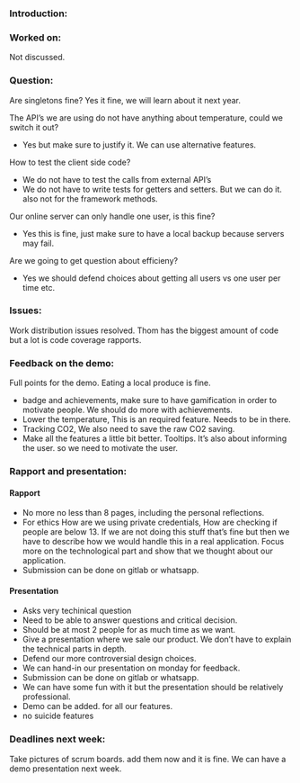 ### Introduction:

### Worked on:
Not discussed.

### Question:
Are singletons fine? Yes it fine, we will learn about it next year.

The API’s we are using do not have anything about temperature, could we switch it out? 
- Yes but make sure to justify it. We can use alternative features.

How to test the client side code?
- We do not have to test the calls from external API’s
- We do not have to write tests for getters and setters. But we can do it. also not for the framework methods.

Our online server can only handle one user, is this fine?
- Yes this is fine, just make sure to have a local backup because servers may fail.

Are we going to get question about efficieny? 
- Yes we should defend choices about getting all users vs one user  per time etc.

### Issues:
Work distribution issues resolved. Thom has the biggest amount of code but a lot is code coverage rapports.


### Feedback on the demo:
Full points for the demo.
Eating a local produce is fine.

- badge and achievements, make sure to have gamification in order to motivate people. We should do more with achievements.
- Lower the temperature, This is an required feature. Needs to be in there.
- Tracking CO2, We also need to save the raw CO2 saving.
- Make all the features a little bit better. Tooltips. It’s also about informing the user. so we need to motivate the user.



### Rapport and presentation:

#### Rapport
- No more no less than 8 pages, including the personal reflections. 
- For ethics How are we using private credentials, How are checking if people are below 13. If we are not doing this stuff that’s fine but then we have to describe how we would handle this in a real application. Focus more on the technological part  and show that we thought about our application.
- Submission can be done on gitlab or whatsapp.

#### Presentation
- Asks very techinical question
- Need to be able to answer questions and critical decision.
- Should be at most 2 people for as much time as we want.
- Give a presentation where we sale our product. We don’t have to explain the technical parts in depth.
- Defend our more controversial design choices.
- We can hand-in our presentation on monday for feedback.
- Submission can be done on gitlab or whatsapp.
- We can have some fun with it but the presentation should be relatively professional.
- Demo can be added. for all our features.
- no suicide features

### Deadlines next week:

Take pictures of scrum boards. add them now and it is fine.
We can have a demo presentation next week.
